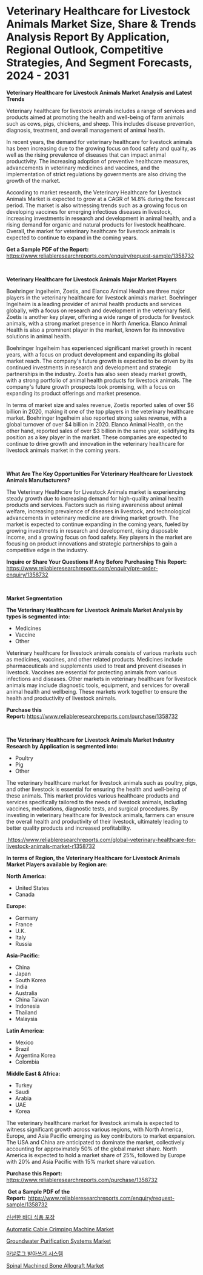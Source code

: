 <p><h1>Veterinary Healthcare for Livestock Animals Market Size, Share & Trends Analysis Report By Application, Regional Outlook, Competitive Strategies, And Segment Forecasts, 2024 - 2031</h1></p><p><strong>Veterinary Healthcare for Livestock Animals Market Analysis and Latest Trends</strong></p>
<p><p>Veterinary healthcare for livestock animals includes a range of services and products aimed at promoting the health and well-being of farm animals such as cows, pigs, chickens, and sheep. This includes disease prevention, diagnosis, treatment, and overall management of animal health. </p><p>In recent years, the demand for veterinary healthcare for livestock animals has been increasing due to the growing focus on food safety and quality, as well as the rising prevalence of diseases that can impact animal productivity. The increasing adoption of preventive healthcare measures, advancements in veterinary medicines and vaccines, and the implementation of strict regulations by governments are also driving the growth of the market.</p><p>According to market research, the Veterinary Healthcare for Livestock Animals Market is expected to grow at a CAGR of 14.8% during the forecast period. The market is also witnessing trends such as a growing focus on developing vaccines for emerging infectious diseases in livestock, increasing investments in research and development in animal health, and a rising demand for organic and natural products for livestock healthcare. Overall, the market for veterinary healthcare for livestock animals is expected to continue to expand in the coming years.</p></p>
<p><strong>Get a Sample PDF of the Report:&nbsp;</strong> <a href="https://www.reliableresearchreports.com/enquiry/request-sample/1358732">https://www.reliableresearchreports.com/enquiry/request-sample/1358732</a></p>
<p>&nbsp;</p>
<p><strong>Veterinary Healthcare for Livestock Animals Major Market Players</strong></p>
<p><p>Boehringer Ingelheim, Zoetis, and Elanco Animal Health are three major players in the veterinary healthcare for livestock animals market. Boehringer Ingelheim is a leading provider of animal health products and services globally, with a focus on research and development in the veterinary field. Zoetis is another key player, offering a wide range of products for livestock animals, with a strong market presence in North America. Elanco Animal Health is also a prominent player in the market, known for its innovative solutions in animal health.</p><p>Boehringer Ingelheim has experienced significant market growth in recent years, with a focus on product development and expanding its global market reach. The company's future growth is expected to be driven by its continued investments in research and development and strategic partnerships in the industry. Zoetis has also seen steady market growth, with a strong portfolio of animal health products for livestock animals. The company's future growth prospects look promising, with a focus on expanding its product offerings and market presence.</p><p>In terms of market size and sales revenue, Zoetis reported sales of over $6 billion in 2020, making it one of the top players in the veterinary healthcare market. Boehringer Ingelheim also reported strong sales revenue, with a global turnover of over $4 billion in 2020. Elanco Animal Health, on the other hand, reported sales of over $3 billion in the same year, solidifying its position as a key player in the market. These companies are expected to continue to drive growth and innovation in the veterinary healthcare for livestock animals market in the coming years.</p></p>
<p>&nbsp;</p>
<p><strong>What Are The Key Opportunities For Veterinary Healthcare for Livestock Animals Manufacturers?</strong></p>
<p><p>The Veterinary Healthcare for Livestock Animals market is experiencing steady growth due to increasing demand for high-quality animal health products and services. Factors such as rising awareness about animal welfare, increasing prevalence of diseases in livestock, and technological advancements in veterinary medicine are driving market growth. The market is expected to continue expanding in the coming years, fueled by growing investments in research and development, rising disposable income, and a growing focus on food safety. Key players in the market are focusing on product innovations and strategic partnerships to gain a competitive edge in the industry.</p></p>
<p><strong>Inquire or Share Your Questions If Any Before Purchasing This Report:</strong> <a href="https://www.reliableresearchreports.com/enquiry/pre-order-enquiry/1358732">https://www.reliableresearchreports.com/enquiry/pre-order-enquiry/1358732</a></p>
<p>&nbsp;</p>
<p><strong>Market Segmentation</strong></p>
<p><strong>The Veterinary Healthcare for Livestock Animals Market Analysis by types is segmented into:</strong></p>
<p><ul><li>Medicines</li><li>Vaccine</li><li>Other</li></ul></p>
<p><p>Veterinary healthcare for livestock animals consists of various markets such as medicines, vaccines, and other related products. Medicines include pharmaceuticals and supplements used to treat and prevent diseases in livestock. Vaccines are essential for protecting animals from various infections and diseases. Other markets in veterinary healthcare for livestock animals may include diagnostic tools, equipment, and services for overall animal health and wellbeing. These markets work together to ensure the health and productivity of livestock animals.</p></p>
<p><strong>Purchase this Report:&nbsp;</strong><a href="https://www.reliableresearchreports.com/purchase/1358732">https://www.reliableresearchreports.com/purchase/1358732</a></p>
<p>&nbsp;</p>
<p><strong>The Veterinary Healthcare for Livestock Animals Market Industry Research by Application is segmented into:</strong></p>
<p><ul><li>Poultry</li><li>Pig</li><li>Other</li></ul></p>
<p><p>The veterinary healthcare market for livestock animals such as poultry, pigs, and other livestock is essential for ensuring the health and well-being of these animals. This market provides various healthcare products and services specifically tailored to the needs of livestock animals, including vaccines, medications, diagnostic tests, and surgical procedures. By investing in veterinary healthcare for livestock animals, farmers can ensure the overall health and productivity of their livestock, ultimately leading to better quality products and increased profitability.</p></p>
<p><a href="https://www.reliableresearchreports.com/global-veterinary-healthcare-for-livestock-animals-market-r1358732">&nbsp;https://www.reliableresearchreports.com/global-veterinary-healthcare-for-livestock-animals-market-r1358732</a></p>
<p><strong>In terms of Region, the Veterinary Healthcare for Livestock Animals Market Players available by Region are:</strong></p>
<p>
    <p> <strong> North America: </strong>
        <ul>
            <li>United States</li>
            <li>Canada</li>
        </ul>
        </p> 
    <p> <strong> Europe: </strong>
        <ul>
            <li>Germany</li>
            <li>France</li>
            <li>U.K.</li>
            <li>Italy</li>
            <li>Russia</li>
        </ul>
        </p> 
    <p> <strong> Asia-Pacific: </strong>
        <ul>
            <li>China</li>
            <li>Japan</li>
            <li>South Korea</li>
            <li>India</li>
            <li>Australia</li>
            <li>China Taiwan</li>
            <li>Indonesia</li>
            <li>Thailand</li>
            <li>Malaysia</li>
        </ul>
        </p> 
    <p> <strong> Latin America: </strong>
        <ul>
            <li>Mexico</li>
            <li>Brazil</li>
            <li>Argentina Korea</li>
            <li>Colombia</li>
        </ul>
        </p> 
    <p> <strong> Middle East & Africa: </strong>
        <ul>
            <li>Turkey</li>
            <li>Saudi</li>
            <li>Arabia</li>
            <li>UAE</li>
            <li>Korea</li>
        </ul>
    </p>
    </p>
<p><p>The veterinary healthcare market for livestock animals is expected to witness significant growth across various regions, with North America, Europe, and Asia Pacific emerging as key contributors to market expansion. The USA and China are anticipated to dominate the market, collectively accounting for approximately 50% of the global market share. North America is expected to hold a market share of 25%, followed by Europe with 20% and Asia Pacific with 15% market share valuation.</p></p>
<p><strong>Purchase this Report: </strong><a href="https://www.reliableresearchreports.com/purchase/1358732">https://www.reliableresearchreports.com/purchase/1358732</a></p>
<p>&nbsp;<strong>Get a Sample PDF of the Report:&nbsp;&nbsp;</strong><a href="https://www.reliableresearchreports.com/enquiry/request-sample/1358732">https://www.reliableresearchreports.com/enquiry/request-sample/1358732</a></p>
<p><strong></strong></p>
<p><p><a href="https://medium.com/@jewelmohr02/%EC%8B%A0%EC%84%A0%ED%95%9C-%ED%95%B4%EC%82%B0%EB%AC%BC-%ED%8F%AC%EC%9E%A5-%EC%8B%9C%EC%9E%A5-%EB%B6%84%EC%84%9D-%EA%B8%80%EB%A1%9C%EB%B2%8C-%EC%82%B0%EC%97%85-%EC%A0%84%EB%A7%9D-%EB%B0%8F-%EC%98%88%EC%B8%A1-2024%EB%85%84%EB%B6%80%ED%84%B0-2031%EB%85%84-73626fc36bfe">신선한 바다 식품 포장</a></p><p><a href="https://www.linkedin.com/pulse/automatic-cable-crimping-machine-market-exploring-share-trends-r6ruf?trackingId=cs9UYTWntLGY2b8Zsy7Cmg%3D%3D">Automatic Cable Crimping Machine Market</a></p><p><a href="https://www.linkedin.com/pulse/groundwater-purification-systems-market-size-reveals-best-marketing-zr7if?trackingId=bjLL68OWiO0SdhCayMyEWA%3D%3D">Groundwater Purification Systems Market</a></p><p><a href="https://github.com/vs10l4sfg5c/Market-Research-Report-List-2/blob/main/965065496096.md">아날로그 받아쓰기 시스템</a></p><p><a href="https://github.com/Krish2023na/Market-Research-Report-List-4/blob/main/spinal-machined-bone-allograft-market.md">Spinal Machined Bone Allograft Market</a></p></p>